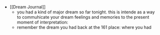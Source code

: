 - [[Dream Journal]]
	- you had a kind of major dream so far tonight. this is intende as a way to commuhicate your dream feelings and memories to the present moment of interpretation:
	- remember the dream you had back at the 161 place: where you had